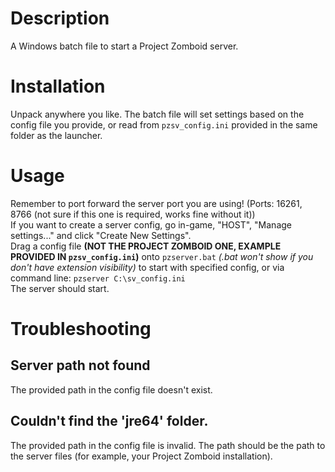 # Description
A Windows batch file to start a Project Zomboid server.

# Installation
Unpack anywhere you like. The batch file will set settings based on the config file you provide, or read from `pzsv_config.ini` provided in the same folder as the launcher.

# Usage
Remember to port forward the server port you are using! (Ports: 16261, 8766 (not sure if this one is required, works fine without it))\
If you want to create a server config, go in-game, "HOST", "Manage settings..." and click "Create New Settings".\
Drag a config file **(NOT THE PROJECT ZOMBOID ONE, EXAMPLE PROVIDED IN `pzsv_config.ini`)** onto `pzserver.bat` *(.bat won't show if you don't have extension visibility)* to start with specified config, or via command line: `pzserver C:\sv_config.ini`\
The server should start.

# Troubleshooting
## Server path not found
The provided path in the config file doesn't exist.

## Couldn't find the 'jre64' folder.
The provided path in the config file is invalid.
The path should be the path to the server files (for example, your Project Zomboid installation).

